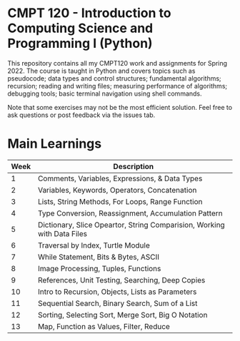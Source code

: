 # CMPT 120 - Introduction to Computing Science and Programming I (Python) 
This repository contains all my CMPT120 work and assignments for Spring 2022. The course is taught in Python and covers topics such as pseudocode; data types and control structures; fundamental algorithms; recursion; reading and writing files; measuring performance of algorithms; debugging tools; basic terminal navigation using shell commands. 

Note that some exercises may not be the most efficient solution. Feel free to ask questions or post feedback via the issues tab.

# Main Learnings
| Week | Description                                                             |
|------|-------------------------------------------------------------------------|
| 1    | Comments, Variables, Expressions, & Data Types                          |
| 2    | Variables, Keywords, Operators, Concatenation                           |
| 3    | Lists, String Methods, For Loops, Range Function                        |
| 4    | Type Conversion, Reassignment, Accumulation Pattern                     |
| 5    | Dictionary, Slice Opeartor, String Comparision, Working with Data Files |
| 6    | Traversal by Index, Turtle Module                                       |
| 7    | While Statement, Bits & Bytes, ASCII                                    |
| 8    | Image Processing, Tuples, Functions                                     |
| 9    | References, Unit Testing, Searching, Deep Copies                        |
| 10   | Intro to Recursion, Objects, Lists as Parameters                        |
| 11   | Sequential Search, Binary Search, Sum of a List                         |
| 12   | Sorting, Selecting Sort, Merge Sort, Big O Notation                     |
| 13   | Map, Function as Values, Filter, Reduce                                 |
